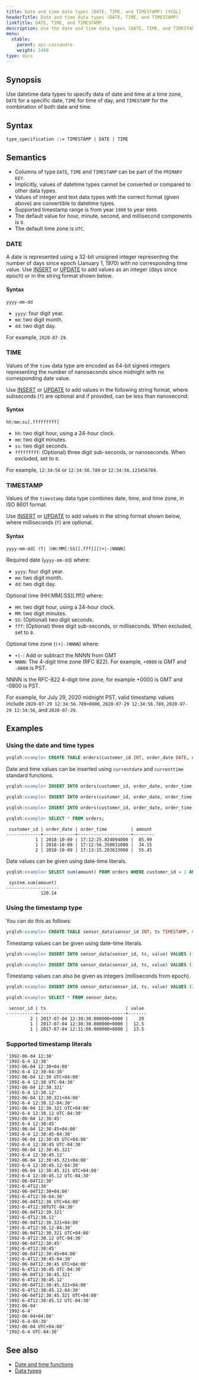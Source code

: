 ```yaml
---
title: Date and time data types (DATE, TIME, and TIMESTAMP) [YCQL]
headerTitle: Date and time data types (DATE, TIME, and TIMESTAMP)
linkTitle: DATE, TIME, and TIMESTAMP
description: Use the date and time data types (DATE, TIME, and TIMESTAMP) to specify dates and time.
menu:
  stable:
    parent: api-cassandra
    weight: 1450
type: docs
---
```


## Synopsis

Use datetime data types to specify data of date and time at a time zone, `DATE` for a specific date, `TIME` for time of day, and `TIMESTAMP` for the combination of both date and time.

## Syntax

```ebnf
type_specification ::= TIMESTAMP | DATE | TIME
```

## Semantics

- Columns of type `DATE`, `TIME` and `TIMESTAMP` can be part of the `PRIMARY KEY`.
- Implicitly, values of datetime types cannot be converted or compared to other data types.
- Values of integer and text data types with the correct format (given above) are convertible to datetime types.
- Supported timestamp range is from year `1900` to year `9999`.
- The default value for hour, minute, second, and millisecond components is `0`.
- The default time zone is `UTC`.

### DATE

A date is represented using a 32-bit unsigned integer representing the number of days since epoch (January 1, 1970) with no corresponding time value.
Use [INSERT](../dml_insert) or [UPDATE](../dml_update/) to add values as an integer (days since epoch) or in the string format shown below.

#### Syntax

```
yyyy-mm-dd
```

- `yyyy`: four digit year.
- `mm`: two digit month.
- `dd`: two digit day.

For example, `2020-07-29`.

### TIME

Values of the `time` data type are encoded as 64-bit signed integers representing the number of nanoseconds since midnight with no corresponding date value.

Use [INSERT](../dml_insert) or [UPDATE](../dml_update/) to add values in the following string format, where subseconds (`f`) are optional and if provided, can be less than nanosecond:

#### Syntax

```
hh:mm:ss[.fffffffff]
```

- `hh`: two digit hour, using a 24-hour clock.
- `mm`: two digit minutes.
- `ss`: two digit seconds.
- `fffffffff`: (Optional) three digit sub-seconds, or nanoseconds. When excluded, set to `0`.

For example, `12:34:56` or `12:34:56.789` or `12:34:56.123456789`.

### TIMESTAMP

Values of the `timestamp` data type combines date, time, and time zone, in ISO 8601 format.

Use [INSERT](../dml_insert) or [UPDATE](../dml_update/) to add values in the string format shown below, where milliseconds (`f`) are optional.

#### Syntax

```
yyyy-mm-dd[ (T| )HH:MM[:SS][.fff]][(+|-)NNNN]
```

Required date (`yyyy-mm-dd`) where:

- `yyyy`: four digit year.
- `mm`: two digit month.
- `dd`: two digit day.

Optional time (HH:MM[:SS][.fff]) where:

- `HH`: two digit hour, using a 24-hour clock.
- `MM`: two digit minutes.
- `SS`: (Optional) two digit seconds.
- `fff`: (Optional) three digit sub-seconds, or milliseconds. When excluded, set to `0`.

Optional time zone (`(+|-)NNNN`) where:

- `+|-`: Add or subtract the NNNN from GMT
- `NNNN`: The 4-digit time zone (RFC 822). For example, `+0000` is GMT and `-0800` is PST.

NNNN is the RFC-822 4-digit time zone, for example +0000 is GMT and -0800 is PST.

For example, for July 29, 2020 midnight PST, valid timestamp values include `2020-07-29 12:34:56.789+0000`, `2020-07-29 12:34:56.789`, `2020-07-29 12:34:56`, and `2020-07-29`.

## Examples

### Using the date and time types

```sql
ycqlsh:example> CREATE TABLE orders(customer_id INT, order_date DATE, order_time TIME, amount DECIMAL, PRIMARY KEY ((customer_id), order_date, order_time));
```

Date and time values can be inserted using `currentdate` and `currenttime` standard functions.

```sql
ycqlsh:example> INSERT INTO orders(customer_id, order_date, order_time, amount) VALUES (1, currentdate(), currenttime(), 85.99);
```

```sql
ycqlsh:example> INSERT INTO orders(customer_id, order_date, order_time, amount) VALUES (1, currentdate(), currenttime(), 34.15);
```

```sql
ycqlsh:example> INSERT INTO orders(customer_id, order_date, order_time, amount) VALUES (2, currentdate(), currenttime(), 55.45);
```

```sql
ycqlsh:example> SELECT * FROM orders;
```

```output
 customer_id | order_date | order_time         | amount
-------------+------------+--------------------+--------
           1 | 2018-10-09 | 17:12:25.824094000 |  85.99
           1 | 2018-10-09 | 17:12:56.350031000 |  34.15
           2 | 2018-10-09 | 17:13:15.203633000 |  55.45
```

Date values can be given using date-time literals.

```sql
ycqlsh:example> SELECT sum(amount) FROM orders WHERE customer_id = 1 AND order_date = '2018-10-09';
```

```output
 system.sum(amount)
--------------------
             120.14
```

### Using the timestamp type

You can do this as follows:

```sql
ycqlsh:example> CREATE TABLE sensor_data(sensor_id INT, ts TIMESTAMP, value FLOAT, PRIMARY KEY(sensor_id, ts));
```

Timestamp values can be given using date-time literals.

```sql
ycqlsh:example> INSERT INTO sensor_data(sensor_id, ts, value) VALUES (1, '2017-07-04 12:30:30 UTC', 12.5);
```

```sql
ycqlsh:example> INSERT INTO sensor_data(sensor_id, ts, value) VALUES (1, '2017-07-04 12:31 UTC', 13.5);
```

Timestamp values can also be given as integers (milliseconds from epoch).

```sql
ycqlsh:example> INSERT INTO sensor_data(sensor_id, ts, value) VALUES (2, 1499171430000, 20);
```

```sql
ycqlsh:example> SELECT * FROM sensor_data;
```

```output
 sensor_id | ts                              | value
-----------+---------------------------------+-------
         2 | 2017-07-04 12:30:30.000000+0000 |    20
         1 | 2017-07-04 12:30:30.000000+0000 |  12.5
         1 | 2017-07-04 12:31:00.000000+0000 |  13.5
```

### Supported timestamp literals

```output
'1992-06-04 12:30'
'1992-6-4 12:30'
'1992-06-04 12:30+04:00'
'1992-6-4 12:30-04:30'
'1992-06-04 12:30 UTC+04:00'
'1992-6-4 12:30 UTC-04:30'
'1992-06-04 12:30.321'
'1992-6-4 12:30.12'
'1992-06-04 12:30.321+04:00'
'1992-6-4 12:30.12-04:30'
'1992-06-04 12:30.321 UTC+04:00'
'1992-6-4 12:30.12 UTC-04:30'
'1992-06-04 12:30:45'
'1992-6-4 12:30:45'
'1992-06-04 12:30:45+04:00'
'1992-6-4 12:30:45-04:30'
'1992-06-04 12:30:45 UTC+04:00'
'1992-6-4 12:30:45 UTC-04:30'
'1992-06-04 12:30:45.321'
'1992-6-4 12:30:45.12'
'1992-06-04 12:30:45.321+04:00'
'1992-6-4 12:30:45.12-04:30'
'1992-06-04 12:30:45.321 UTC+04:00'
'1992-6-4 12:30:45.12 UTC-04:30'
'1992-06-04T12:30'
'1992-6-4T12:30'
'1992-06-04T12:30+04:00'
'1992-6-4T12:30-04:30'
'1992-06-04T12:30 UTC+04:00'
'1992-6-4T12:30TUTC-04:30'
'1992-06-04T12:30.321'
'1992-6-4T12:30.12'
'1992-06-04T12:30.321+04:00'
'1992-6-4T12:30.12-04:30'
'1992-06-04T12:30.321 UTC+04:00'
'1992-6-4T12:30.12 UTC-04:30'
'1992-06-04T12:30:45'
'1992-6-4T12:30:45'
'1992-06-04T12:30:45+04:00'
'1992-6-4T12:30:45-04:30'
'1992-06-04T12:30:45 UTC+04:00'
'1992-6-4T12:30:45 UTC-04:30'
'1992-06-04T12:30:45.321'
'1992-6-4T12:30:45.12'
'1992-06-04T12:30:45.321+04:00'
'1992-6-4T12:30:45.12-04:30'
'1992-06-04T12:30:45.321 UTC+04:00'
'1992-6-4T12:30:45.12 UTC-04:30'
'1992-06-04'
'1992-6-4'
'1992-06-04+04:00'
'1992-6-4-04:30'
'1992-06-04 UTC+04:00'
'1992-6-4 UTC-04:30'
 ```

## See also

- [Date and time functions](../function_datetime)
- [Data types](..#data-types)
